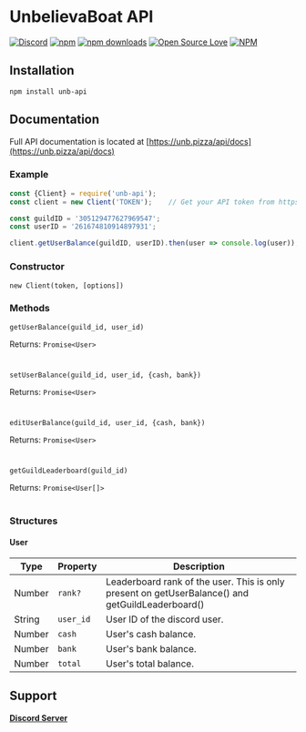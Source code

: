 # UnbelievaBoat API

[![Discord](https://discordapp.com/api/guilds/305129477627969547/embed.png)](https://discord.gg/YMJ2dGp)
[![npm](https://img.shields.io/npm/v/npm.svg)](https://www.npmjs.com/package/unb-api)
[![npm downloads](https://img.shields.io/npm/dt/unb-api.svg?maxAge=3600)](https://www.npmjs.com/package/unb-api)
[![Open Source Love](https://badges.frapsoft.com/os/mit/mit.svg?v=102)](https://github.com/ellerbrock/open-source-badge/)
[![NPM](https://nodei.co/npm/unb-api.png?downloads=true&downloadRank=true&stars=true)](https://nodei.co/npm/unb-api/)

## Installation
`npm install unb-api`

## Documentation
Full API documentation is located at [https://unb.pizza/api/docs](https://unb.pizza/api/docs)

### Example
```javascript
const {Client} = require('unb-api');
const client = new Client('TOKEN');    // Get your API token from https://unb.pizza/api/docs

const guildID = '305129477627969547';
const userID = '261674810914897931';

client.getUserBalance(guildID, userID).then(user => console.log(user));
```

### Constructor
`new Client(token, [options])`

### Methods
```
getUserBalance(guild_id, user_id)
```
Returns: `Promise<User>`
#
```
setUserBalance(guild_id, user_id, {cash, bank})
```
Returns: `Promise<User>`
#
```
editUserBalance(guild_id, user_id, {cash, bank})
```
Returns: `Promise<User>`
#
```
getGuildLeaderboard(guild_id)
```
Returns: `Promise<User[]>`
#

### Structures
#### User
Type | Property | Description
--- | --- | ---
Number | `rank?` | Leaderboard rank of the user. This is only present on getUserBalance() and getGuildLeaderboard()
String | `user_id` | User ID of the discord user.
Number | `cash` | User's cash balance.
Number | `bank` | User's bank balance.
Number | `total` | User's total balance.
 


## Support
[**Discord Server**](https://discord.gg/YMJ2dGp)